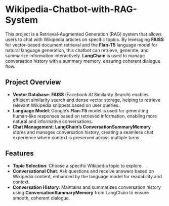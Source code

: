 # Wikipedia-Chatbot-with-RAG-System

This project is a Retrieval-Augmented Generation (RAG) system that allows users to chat with Wikipedia articles on specific topics. By leveraging **FAISS** for vector-based document retrieval and the **Flan-T5** language model for natural language generation, this chatbot can retrieve, generate, and summarize information interactively. **LangChain** is used to manage conversation history with a summary memory, ensuring coherent dialogue flow.

## Project Overview

- **Vector Database**: **FAISS** (Facebook AI Similarity Search) enables efficient similarity search and dense vector storage, helping to retrieve relevant Wikipedia snippets based on user queries.
- **Language Model**: Google’s **Flan-T5** model is used for generating human-like responses based on retrieved information, enabling more natural and informative conversations.
- **Chat Management**: **LangChain’s ConversationSummaryMemory** stores and manages conversation history, creating a seamless chat experience where context is preserved across multiple turns.

## Features

- **Topic Selection**: Choose a specific Wikipedia topic to explore.
- **Conversational Chat**: Ask questions and receive answers based on Wikipedia content, enhanced by the language model for readability and context.
- **Conversation History**: Maintains and summarizes conversation history using **ConversationSummaryMemory** from LangChain to ensure smooth, coherent dialogue.
